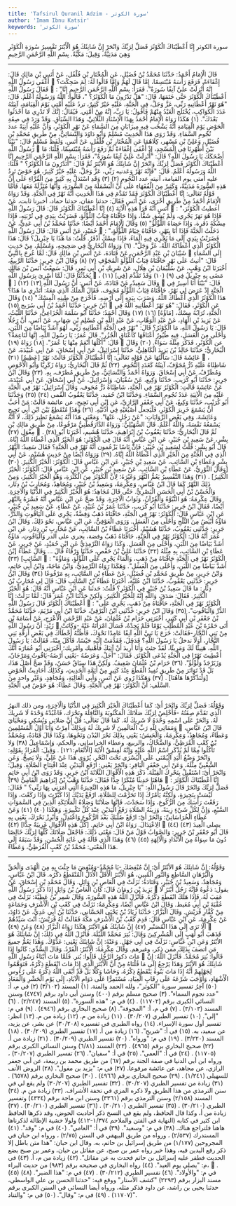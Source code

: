 ```yaml
---
title: 'Tafsirul Quranil Adzim - سورة الكوثر'
author: 'Imam Ibnu Katsir'
keywords: 'سورة الكوثر'
---
```


سورة الكوثر
إِنَّا أَعْطَيْنَاكَ الْكَوْثَرَ
فَصَلِّ لِرَبِّكَ وَانْحَرْ
إِنَّ شَانِئَكَ هُوَ الْأَبْتَرُ
تَفْسِيرُ سُورَةِ الْكَوْثَرِ
وَهِيَ مَدَنِيَّةٌ، وَقِيلَ: مَكِّيَّةٌ.
بِسْمِ اللَّهِ الرَّحْمَنِ الرَّحِيمِ
* * *
قَالَ الْإِمَامُ أَحْمَدُ: حَدَّثَنَا مُحَمَّدُ بْنُ فُضَيْلٍ، عَنِ الْمُخْتَارِ بْنِ فُلْفُل، عَنْ أَنَسِ بْنِ مَالِكٍ قَالَ: أَغْفَى رَسُولُ اللَّهِ

إِغْفَاءَةً، فَرَفَعَ رَأْسَهُ مُبْتَسِمًا، إِمَّا قَالَ لَهُمْ وَإِمَّا قَالُوا لَهُ: لِمَ ضَحِكْتَ؟ فَقَالَ رَسُولُ اللَّهِ

: "إِنَّهُ أُنْزِلَتْ عليَّ آنِفًا سُورَةٌ". فَقَرَأَ: بِسْمِ اللَّهِ الرَّحْمَنِ الرَّحِيمِ
إِنَّا أَعْطَيْنَاكَ الْكَوْثَرَ
حَتَّى خَتَمَهَا، قَالَ: "هَلْ تَدْرُونَ مَا الْكَوْثَرُ؟ "، قَالُوا: اللَّهُ وَرَسُولُهُ أَعْلَمُ. قَالَ: "هُوَ نَهْرٌ أَعْطَانِيهِ رَبِّي، عَزَّ وَجَلَّ، فِي الْجَنَّةِ، عَلَيْهِ خَيْرٌ كَثِيرٌ، تردُ عَلَيْهِ أُمَّتِي يَوْمَ الْقِيَامَةِ، آنِيَتُهُ عَدَدَ الْكَوَاكِبِ، يُخْتَلَج الْعَبْدُ مِنْهُمْ فَأَقُولُ: يَا رَبِّ، إِنَّهُ مِنْ أُمَّتِي. فَيُقَالُ: إِنَّكَ لَا تَدْرِي مَا أَحْدَثُوا بَعْدَكَ".
(١)
هَكَذَا رَوَاهُ الْإِمَامُ أَحْمَدُ بِهَذَا الْإِسْنَادِ الثُّلَاثِيِّ، وَهَذَا السِّيَاقِ.
وَقَدْ وَرَدَ فِي صِفَةِ الْحَوْضِ يَوْمَ الْقِيَامَةِ أَنَّهُ يَشْخَب فِيهِ مِيزَابَانِ مِنَ السَّمَاءِ عَنْ نَهْرِ الْكَوْثَرِ، وَأَنَّ عَلَيْهِ آنِيَةً عددَ نُجُومِ السَّمَاءِ. وَقَدْ رَوَى هَذَا الْحَدِيثَ مُسْلِمٌ وَأَبُو دَاوُدَ وَالنَّسَائِيُّ، مِنْ طَرِيقِ مُحَمَّدِ بْنِ فُضَيْلٍ، وَعَلِيِّ بْنِ مُسْهِر، كِلَاهُمَا عَنِ الْمُخْتَارِ بْنِ فُلْفُل، عَنْ أَنَسٍ. وَلَفَظُ مُسْلِمٍ قَالَ: "بَيْنَا رَسُولُ اللَّهِ

بَيْنَ أَظْهُرِنَا فِي الْمَسْجِدِ، إِذْ أَغْفَى إِغْفَاءَةً ثُمَّ رَفَعَ رَأْسَهُ مُبْتَسِمًا، قُلْنَا: مَا أَضْحَكَكَ يَا رَسُولَ اللَّهِ؟ قَالَ: "أُنْزِلَتْ عَلِيَّ آنِفًا سُورَةٌ"، فَقَرَأَ: بِسْمِ اللَّهِ الرَّحْمَنِ الرَّحِيمِ
إِنَّا أَعْطَيْنَاكَ الْكَوْثَرَ فَصَلِّ لِرَبِّكَ وَانْحَرْ إِنَّ شَانِئَكَ هُوَ الأبْتَرُ
ثُمَّ قَالَ: "أَتَدْرُونَ مَا الْكَوْثَرُ؟ " قُلْنَا: اللَّهُ وَرَسُولُهُ أَعْلَمُ. قَالَ: "فَإِنَّهُ نَهْرٌ وَعَدنيه رَبِّي، عَزَّ وَجَلَّ، عَلَيْهِ خَيْرٌ كَثِيرٌ، هُوَ حَوْضٌ تَرِدُ عليه أمتي يوم القيامة، آنيته عدد النُّجُومِ
(٢)
(٣)
وَقَدِ اسْتَدَلَّ بِهِ كَثِيرٌ مِنَ الْقُرَّاءِ عَلَى أَنَّ هَذِهِ السُّورَةَ مَدَنِيَّةٌ، وَكَثِيرٌ مِنَ الْفُقَهَاءِ عَلَى أَنَّ الْبَسْمَلَةَ مِنَ السُّورَةِ، وَأَنَّهَا مُنَزَّلَةٌ مَعَهَا.
فَأَمَّا قَوْلُهُ تَعَالَى:
إِنَّا أَعْطَيْنَاكَ الْكَوْثَرَ
فَقَدْ تَقَدَّمَ فِي هَذَا الْحَدِيثِ أَنَّهُ نَهْرٌ فِي الْجَنَّةِ. وَقَدْ رَوَاهُ الْإِمَامُ أَحْمَدُ مِنْ طَرِيقٍ أُخْرَى، عَنْ أَنَسٍ فَقَالَ: حدثنا عفان، حدثنا حماد، أخبرنا ثابت، عَنْ أَنَسٍ أَنَّهُ قَرَأَ هَذِهِ الْآيَةَ
(٤)
إِنَّا أَعْطَيْنَاكَ الْكَوْثَرَ
قَالَ: قَالَ رَسُولُ اللَّهِ

: "أعطيتُ الْكَوْثَرَ، فَإِذَا هُوَ نَهَرٌ يَجْرِي، وَلَمْ يُشق شَقًّا، وَإِذَا حَافَّتَاهُ قِبَابُ اللُّؤْلُؤِ، فَضَرَبْتُ بِيَدِي فِي تُرْبَتِهِ، فَإِذَا مِسْكُهُ ذَفَرة، وَإِذَا حَصَاهُ اللُّؤْلُؤُ"
(٥)
وَقَالَ الْإِمَامُ أَحْمَدُ أَيْضًا: حَدَّثَنَا مُحَمَّدُ بْنُ أَبِي عَدِيٍّ، عَنْ حُمَيْدٍ، عَنْ أَنَسٍ قَالَ: قَالَ رَسُولُ اللَّهِ

: "دَخَلْتُ الْجَنَّةَ فَإِذَا أَنَا بِنَهْرٍ، حَافَّتَاهُ خِيَامُ اللُّؤْلُؤِ، فَضَرَبْتُ بِيَدِي إِلَى مَا يَجْرِي فِيهِ الْمَاءُ، فَإِذَا مِسْكٌ أَذْفَرُ. قُلْتُ: مَا هَذَا يَا جِبْرِيلُ؟ قَالَ: هَذَا الْكَوْثَرُ الَّذِي أَعْطَاكَهُ اللَّهُ، عَزَّ وَجَلَّ".
(٦)
وَرَوَاهُ الْبُخَارِيُّ فِي صَحِيحِهِ، وَمُسْلِمٌ، مِنْ حَدِيثِ شَيْبَانَ بْنِ عَبْدِ الرَّحْمَنِ، عَنْ قَتَادَةَ، عَنْ أَنَسِ بْنِ مَالِكٍ قَالَ: لَمَّا عُرجَ بِالنَّبِيِّ

إِلَى السَّمَاءِ قَالَ: "أتيتُ عَلَى نَهْرٍ حَافَّتَاهُ قِبَابُ اللُّؤْلُؤِ الْمُجَوَّفِ
(٧)
(٨)
وَقَالَ ابْنُ جَرِيرٍ: حَدَّثَنَا الرَّبِيعُ، أَخْبَرَنَا ابْنُ وَهْبٍ، عَنْ سُلَيْمَانَ بْنِ هِلَالٍ، عَنْ شَرِيكِ بْنِ أَبِي نَمِرٍ، قَالَ: سَمِعْتُ أَنَسَ بْنَ مَالِكٍ يُحَدِّثُنَا قَالَ: لَمَّا أُسْرِيَ بِرَسُولِ اللَّهِ

، مَضَى بِهِ جِبْرِيلُ فِي
(٩)
(١٠)
وَقَدْ تَقَدَّمَ [فِي]
(١١)

]
(١٢)
(١٣)
وَقَالَ سَعِيدٌ، عَنْ قَتَادَةَ، عَنْ أَنَسٍ: أَنَّ رَسُولَ اللَّهِ

قَالَ: "بَيْنَا أَنَا أَسِيرُ فِي الْجَنَّةِ إِذْ عَرَضَ لِي نَهْرٌ، حَافَّتَاهُ قِبَابُ اللُّؤْلُؤِ مُجَوف، فَقَالَ الْمَلَكُ الَّذِي مَعَهُ: أَتَدْرِي مَا هَذَا؟ هَذَا الْكَوْثَرُ الَّذِي أَعْطَاكَ اللَّهُ. وَضَرَبَ بِيَدِهِ إِلَى أَرْضِهِ، فَأَخْرَجَ مِنْ طِينِهِ الْمِسْكَ"
(١٤)
وَقَالَ ابْنُ جَرِيرٍ: حَدَّثَنَا أَحْمَدُ بْنُ أَبِي سُرَيج
(١٥)

عَنِ الْكَوْثَرِ، فَقَالَ: "هُوَ نَهْرٌ أَعْطَانِيهِ اللَّهُ فِي الْجَنَّةِ، تُرَابُهُ مِسْكٌ، [مَاؤُهُ]
(١٦)
(١٧)
وَقَالَ أَحْمَدُ: حَدَّثَنَا أَبُو سَلَمَةَ الْخُزَاعِيُّ، حَدَّثَنَا اللَّيْثُ، عَنْ يَزِيدَ بْنِ الْهَادِ، عَنْ عَبْدِ الْوَهَّابِ، عَنْ عَبْدِ اللَّهِ بْنِ مُسْلِمِ بْنِ شِهَابٍ، عَنْ أَنَسٍ، أَنَّ رَجُلًا قَالَ: يَا رَسُولَ اللَّهِ، مَا الْكَوْثَرُ؟ قَالَ: "نَهْرٌ فِي الْجَنَّةِ أَعْطَانِيهِ رَبِّي، لَهُوَ أَشَدَّ بَيَاضًا مِنَ اللَّبَنِ، وَأَحْلَى مِنَ الْعَسَلِ، فِيهِ طُيُورٌ أَعْنَاقُهَا كَأَعْنَاقِ الْجُزُرِ". قَالَ عُمَرُ: يَا رَسُولَ اللَّهِ، إِنَّهَا لَنَاعِمَةٌ؟ قَالَ: "أَكْلُهَا أَنْعَمُ مِنْهَا يَا عُمَرُ".
(١٨)
رَوَاهُ
(١٩)

عن الْكَوْثَرِ، فَذَكَرَ مِثْلَهُ سَوَاءً.
(٢٠)
وَقَالَ الْبُخَارِيُّ: حَدَّثَنَا خَالِدُ بْنُ يَزِيدَ الْكَاهِلِيُّ، حَدَّثَنَا إِسْرَائِيلُ، عَنْ أَبِي إِسْحَاقَ، عَنْ أَبِي عُبَيْدَةَ، عَنْ عَائِشَةَ قَالَ: سَأَلْتُهَا عَنْ قَوْلِهِ تَعَالَى:
إِنَّا أَعْطَيْنَاكَ الْكَوْثَرَ
قَالَتْ: نَهْرٌ [عَظِيمٌ]
(٢١)

، شَاطِئَاهُ عَلَيْهِ دُرٌّ مُجَوَّفٌ، آنِيَتُهُ كَعَدَدِ النُّجُومِ.
(٢٢)
ثُمَّ قَالَ الْبُخَارِيُّ: رَوَاهُ زَكَرِيَّا وَأَبُو الْأَحْوَصِ وَمُطَرِّفٌ، عَنْ أَبِي إِسْحَاقَ.
وَرَوَاهُ أَحْمَدُ وَالنَّسَائِيُّ، مِنْ طَرِيقِ مُطرّف، بِهِ.
(٢٣)
وَقَالَ ابْنُ جَرِيرٍ: حَدَّثَنَا أَبُو كُرَيب، حَدَّثَنَا وَكِيع، عَنْ سُفْيَانَ، وَإِسْرَائِيلَ، عَنْ أَبِي إِسْحَاقَ، عَنْ أَبِي عُبَيْدَةَ، عَنْ عَائِشَةَ قَالَتِ: الْكَوْثَرُ نَهْرٌ فِي الْجَنَّةِ، شَاطِئَاهُ دُرٌّ مُجَوف. وَقَالَ إِسْرَائِيلُ: نَهْرٌ فِي الْجَنَّةِ عَلَيْهِ مِنَ الْآنِيَةِ عَدَدُ نُجُومِ السَّمَاءِ.
وَحَدَّثَنَا ابْنُ حُمَيد، حَدَّثَنَا يَعْقُوبُ القُمي
(٢٤)
(٢٥)
وَحَدَّثَنَا أَبُو كُرَيْبٍ، حَدَّثَنَا وَكِيعٌ، عَنْ أَبِي جَعْفَرٍ الرَّازِيِّ، عَنِ ابْنِ أَبِي نَجِيحٍ، عن عائشة قَالَتْ: مَنْ أَحَبَّ أَنْ يَسْمَعَ خَرِيرَ الْكَوْثَرِ، فَلْيَجعل أُصْبُعَيْهِ فِي أُذُنَيْهِ.
(٢٦)
وَهَذَا مُنْقَطِعٌ بَيْنَ ابْنِ أَبِي نَجِيحٍ وَعَائِشَةَ، وَفِي بَعْضِ الرِّوَايَاتِ: "عَنْ رَجُلٍ، عَنْهَا". وَمَعْنَى هَذَا أَنَّهُ يَسْمَعُ نَظِيرَ ذَلِكَ، لَا أَنَّهُ يَسْمَعُهُ نَفْسَهُ، وَاللَّهُ أَعْلَمُ.
قَالَ السُّهَيْلِيُّ: وَرَوَاهُ الدَّارَقُطْنِيُّ مَرْفُوعًا، مِنْ طَرِيقِ مَالِكِ بْنِ مِغْوَل
(٢٧)

.
(٢٨)
ثُمَّ قَالَ الْبُخَارِيُّ: حَدَّثَنَا يَعْقُوبُ بْنُ إِبْرَاهِيمَ، حَدَّثَنَا هُشَيم، أَخْبَرَنَا أَبُو بِشْرٍ، عَنْ سَعِيدِ بْنِ جُبَيْرٍ، عَنِ ابْنِ عَبَّاسٍ أَنَّهُ قَالَ فِي الْكَوْثَرِ: هُوَ الْخَيْرُ الَّذِي أَعْطَاهُ اللَّهُ إِيَّاهُ. قَالَ أَبُو بِشْرٍ: قُلْتُ لِسَعِيدِ بْنِ جُبَيْرٍ: فَإِنَّ نَاسًا يَزْعُمون أَنَّهُ نَهْرٌ فِي الْجَنَّةِ؟ فَقَالَ سَعِيدٌ: النَّهْرُ الَّذِي فِي الْجَنَّةِ مِنَ الْخَيْرِ الَّذِي أَعْطَاهُ اللَّهُ إِيَّاهُ.
(٢٩)
وَرَوَاهُ أَيْضًا مِنْ حَدِيثِ هُشَيْمٍ، عَنْ أَبِي بِشْرٍ وَعَطَاءِ بْنِ السَّائِبِ، عَنْ سَعِيدِ بْنِ جُبَيْرٍ، عَنِ ابْنِ عَبَّاسٍ قَالَ: الْكَوْثَرُ: الْخَيْرُ الْكَثِيرُ.
(٣٠)
[وَقَالَ الثَّوْرِيُّ، عَنْ عَطَاءِ بْنِ السَّائِبِ، عَنْ سَعِيدِ بْنِ جُبَيْرٍ، عَنِ ابْنِ عَبَّاسٍ قَالَ: الْكَوْثَرُ: الْخَيْرُ الْكَثِيرُ] .
(٣١)
وَهَذَا التَّفْسِيرُ يَعُمُّ النَّهْرَ وَغَيْرَهُ؛ لِأَنَّ الْكَوْثَرَ مِنَ الْكَثْرَةِ، وَهُوَ الْخَيْرُ الْكَثِيرُ، وَمِنْ ذَلِكَ النَّهْرُ كَمَا قَالَ ابْنُ عَبَّاسٍ، وَعِكْرِمَةُ، وَسَعِيدُ بْنُ جُبَيْرٍ، وَمُجَاهِدٌ، وَمُحَارِبُ بْنُ دِثَار، وَالْحُسْنُ بْنُ أَبِي الْحَسَنِ الْبَصْرِيُّ. حَتَّى قَالَ مُجَاهِدٌ: هُوَ الْخَيْرُ الْكَثِيرُ فِي الدُّنْيَا وَالْآخِرَةِ.
وَقَالَ عِكْرِمَةُ: هُوَ النُّبُوَّةُ وَالْقُرْآنُ، وَثَوَابُ الْآخِرَةِ.
وَقَدْ صَحَّ عَنِ ابْنِ عَبَّاسٍ أَنَّهُ فَسَّرَهُ بِالنَّهْرِ أَيْضًا، فَقَالَ ابْنُ جَرِيرٍ:
حَدَّثَنَا أَبُو كُرَيب، حَدَّثَنَا عُمَرُ بْنُ عُبَيْدٍ، عَنْ عَطَاءٍ، عَنْ سَعِيدِ بْنِ جُبَيْرٍ، عَنِ ابْنِ عَبَّاسٍ قَالَ: الْكَوْثَرُ: نَهْرٌ فِي الْجَنَّةِ، حَافَّتَاهُ ذَهَبٌ وَفِضَّةٌ، يَجْرِي عَلَى الْيَاقُوتِ وَالدُّرِّ، مَاؤُهُ أَبْيَضُ مِنَ الثَّلْجِ وَأَحْلَى مِنَ الْعَسَلِ.
وَرَوَى الْعَوْفِيُّ، عَنِ ابْنِ عَبَّاسٍ، نَحْوَ ذَلِكَ.
وَقَالَ ابْنُ جَرِيرٍ: حَدَّثَنِي يَعْقُوبُ، حَدَّثَنَا هُشَيْمٌ، أَخْبَرَنَا عَطَاءُ بْنُ السَّائِبِ، عَنْ مُحَارِبِ بْنِ دِثار، عَنِ ابْنِ عُمَرَ أَنَّهُ قَالَ: الْكَوْثَرُ نَهْرٌ فِي الْجَنَّةِ، حَافَّتَاهُ ذَهَبٌ وفضة، يجري على الدر وَالْيَاقُوتِ، مَاؤُهُ أَشَدَّ بَيَاضًا مِنَ اللَّبَنِ، وَأَحْلَى مِنَ الْعَسَلِ.
وَكَذَا رَوَاهُ التِّرْمِذِيُّ عَنِ ابْنِ حُمَيْدٍ، عَنْ جَرِيرٍ، عَنْ عَطَاءٍ بْنِ السَّائِبِ، بِهِ مِثْلَهُ
(٣٢)
حَدَّثَنَا عَلِيُّ بْنُ حَفْصٍ، حَدَّثَنَا وَرْقَاءُ قَالَ ... وَقَالَ عَطَاءُ [بْنُ السَّائِبِ]
(٣٣)

: "الْكَوْثَرُ نَهْرٌ فِي الْجَنَّةِ حَافَّتَاهُ مِنْ ذَهَبٍ، وَالْمَاءُ يَجْرِي عَلَى اللُّؤْلُؤِ، وَمَاؤُهُ أَشَدَّ بَيَاضًا مِنَ اللَّبَنِ، وَأَحْلَى مِنَ الْعَسَلِ".
وَهَكَذَا رَوَاهُ التِّرْمِذِيُّ، وَابْنُ مَاجَهْ، وَابْنُ أَبِي حَاتِمٍ، وَابْنُ جَرِيرٍ، مِنْ طَرِيقِ مُحَمَّدِ بْنِ فُضَيْلٍ، عَنْ عَطَاءِ بْنِ السَّائِبِ، بِهِ مَرْفُوعًا
(٣٤)
وَقَالَ ابْنُ جَرِيرٍ: حَدَّثَنِي يَعْقُوبُ، حَدَّثَنَا ابْنُ عُليَّة، أَخْبَرَنَا عَطَاءُ بْنُ السَّائِبِ قَالَ: قَالَ لِي مُحَارِبُ بْنُ دِثَارٍ: مَا قَالَ سَعِيدُ بْنُ جُبَيْرٍ فِي الْكَوْثَرِ؟ قُلْتُ: حَدثَنا عَنِ ابْنِ عَبَّاسٍ أَنَّهُ قَالَ: هُوَ الْخَيْرُ الْكَثِيرُ. فَقَالَ: صَدَقَ، وَاللَّهِ إِنَّهُ لِلْخَيْرُ الْكَثِيرُ. وَلَكِنْ حَدَّثَنَا ابْنُ عُمَرَ قَالَ: لَمَّا نَزَلَتْ:
إِنَّا أَعْطَيْنَاكَ الْكَوْثَرَ
قَالَ رَسُولُ اللَّهِ

: "الْكَوْثَرُ نَهْرٌ فِي الْجَنَّةِ، حَافَّتَاهُ مِنْ ذَهَبٍ، يَجْرِي عَلَى الدُّرِّ وَالْيَاقُوتِ".
(٣٥)
وَقَالَ ابْنُ جَرِيرٍ: حَدَّثَنِي ابْنُ الْبَرْقِيِّ، حَدَّثَنَا ابْنُ أَبِي مَرْيَمَ، حَدَّثَنَا مُحَمَّدُ بْنُ جَعْفَرِ بْنِ أَبِي كَثِيرٍ، أَخْبَرَنِي حَرَام بْنُ عُثْمَانَ، عَنْ عَبْدِ الرَّحْمَنِ الْأَعْرَجِ، عَنْ أُسَامَةَ بْنِ زَيْدٍ: أَنَّ رَسُولَ اللَّهِ

أَتَى حَمْزَةَ بْنَ عَبْدِ الْمُطَّلِبِ يَوْمًا فَلَمْ يَجِدْهُ، فَسَأَلَ امْرَأَتَهُ عَنْهُ -وَكَانَتْ مِنْ بَنِي النَّجَّارِ-فَقَالَتْ: خَرَجَ يَا نَبِيَّ اللَّهِ آنِفًا عَامِدًا نَحْوَكَ، فَأَظُنُّهُ أَخْطَأَكَ فِي بَعْضِ أَزِقَّةِ بَنِي النَّجَّارِ، أَوَلَا تدخلُ يَا رَسُولَ اللَّهِ؟ فَدَخَلَ، فَقَدَّمَتْ إِلَيْهِ حَيْسًا، فَأَكَلَ مِنْهُ، فَقَالَتْ: يَا رَسُولَ اللَّهِ، هَنِيئًا لَكَ وَمَرِيئًا، لَقَدْ جئتَ وَأَنَا أُرِيدَ أَنْ آتِيَكَ فأهْنيك وأمْريك؛ أَخْبَرَنِي أَبُو عُمَارَةَ أَنَّكَ أُعْطِيتَ نَهْرًا فِي الْجَنَّةِ يُدْعَى الْكَوْثَرَ. فَقَالَ: "أَجَلْ، وَعَرَضُهُ -يَعْنِي أَرْضَهُ-يَاقُوتٌ وَمَرْجَانٌ، وَزَبَرْجَدٌ وَلُؤْلُؤٌ".
(٣٦)
حَرَام بْنُ عُثْمَانَ ضَعِيفٌ. وَلَكِنَّ هَذَا سِيَاقٌ حَسَنٌ، وَقَدْ صَحَّ أَصْلُ هَذَا، بَلْ قَدْ تَوَاتَرَ مِنْ طَرِيقٍ تُفِيدُ الْقَطْعَ عِنْدَ كَثِيرٍ مِنْ أَئِمَّةِ الْحَدِيثِ، وَكَذَلِكَ أَحَادِيثُ الْحَوْضِ [وَلْنَذْكُرْهَا هَاهُنَا] .
(٣٧)
وَهَكَذَا رُوي عَنْ أَنَسٍ، وَأَبِي الْعَالِيَةِ، وَمُجَاهِدٍ، وَغَيْرِ واحدٍ مِنَ السَّلَفِ: أَنَّ الْكَوْثَرَ: نَهْرٌ فِي الْجَنَّةِ. وَقَالَ عَطَاءٌ: هُوَ حَوْضٌ فِي الْجَنَّةِ.
* * *
وَقَوْلُهُ:
فَصَلِّ لِرَبِّكَ وَانْحَرْ
أَيْ: كَمَا أَعْطَيْنَاكَ الْخَيْرَ الْكَثِيرَ فِي الدُّنْيَا وَالْآخِرَةِ، ومن ذلك النهرُ الَّذِي تَقَدَّمَ صِفَتُهُ -فَأَخْلِصْ لِرَبِّكَ صَلَاتَكَ الْمَكْتُوبَةَ وَالنَّافِلَةَ ونَحْرَك، فَاعْبُدْهُ وَحْدَهُ لَا شَرِيكَ لَهُ، وَانْحَرْ عَلَى اسْمِهِ وَحْدَهُ لَا شَرِيكَ لَهُ. كَمَا قَالَ تَعَالَى:
قُلْ إِنَّ صَلاتِي وَنُسُكِي وَمَحْيَايَ وَمَمَاتِي لِلَّهِ رَبِّ الْعَالَمِينَ لَا شَرِيكَ لَهُ وَبِذَلِكَ أُمِرْتُ وَأَنَا أَوَّلُ الْمُسْلِمِينَ

قَالَ ابْنُ عَبَّاسٍ، وَعَطَاءٌ، وَمُجَاهِدٌ، وَعِكْرِمَةُ، وَالْحَسَنُ: يَعْنِي بِذَلِكَ نَحْرَ البُدْن وَنَحْوِهَا. وَكَذَا قَالَ قَتَادَةُ، وَمُحَمَّدُ بْنُ كَعْبٍ الْقُرَظِيُّ، وَالضَّحَّاكُ، والربيع، وعطاء الخراساني، والحكم، وَإِسْمَاعِيلُ
(٣٨)
وَلا تَأْكُلُوا مِمَّا لَمْ يُذْكَرِ اسْمُ اللَّهِ عَلَيْهِ وَإِنَّهُ لَفِسْقٌ
الْآيَةَ [الْأَنْعَامِ:١٢١] .
وَقِيلَ: الْمُرَادُ بِقَوْلِهِ:
وَانْحَرْ
وَضْعُ الْيَدِ الْيُمْنَى عَلَى الْيُسْرَى تَحْتَ النَّحْرِ. يُرْوَى هَذَا عَنْ عَلِيٍّ، وَلَا يَصِحُّ. وَعَنِ الشَّعْبِيِّ مِثْلَهُ.
وَعَنْ أَبِي جَعْفَرٍ الْبَاقِرِ:
وَانْحَرْ
يَعْنِي: ارْفَعِ الْيَدَيْنِ عِنْدَ افْتِتَاحِ الصَّلَاةِ.
وَقِيلَ:
وَانْحَرْ
أَيْ: اسْتَقْبِلْ بِنَحْرِكَ الْقِبْلَةَ. ذَكَرَ هَذِهِ الْأَقْوَالَ الثَّلَاثَةَ ابْنُ جَرِيرٍ.
وَقَدْ رَوَى ابْنُ أَبِي حَاتِمٍ هَاهُنَا حَدِيثًا مُنْكَرًا جِدًّا فَقَالَ: حَدَّثَنَا وَهْبُ بْنُ إِبْرَاهِيمَ الْفَامِيُّ
(٣٩)

:
إِنَّا أَعْطَيْنَاكَ الْكَوْثَرَ فَصَلِّ لِرَبِّكَ وَانْحَرْ
قَالَ رَسُولُ اللَّهِ: "يَا جِبْرِيلُ، مَا هَذِهِ النَّحِيرَةُ الَّتِي أَمَرَنِي بِهَا رَبِّي؟ " فَقَالَ: لَيْسَتْ بِنَحِيرَةٍ، وَلَكِنَّهُ يَأْمُرُكَ إِذَا تَحَرَّمْتَ لِلصَّلَاةِ، ارْفَعْ يَدَيْكَ إِذَا كَبَّرْتَ وَإِذَا رَكَعْتَ، وَإِذَا رَفَعْتَ رَأْسَكَ مِنَ الرُّكُوعِ، وَإِذَا سَجَدْتَ، فَإِنَّهَا صَلَاتُنَا وَصَلَاةُ الْمَلَائِكَةِ الَّذِينَ فِي السَّمَوَاتِ السَّبْعِ، وَإِنَّ لِكُلِّ شَيْءٍ زِينَةً، وَزِينَةُ الصَّلَاةِ رَفَعُ الْيَدَيْنِ عِنْدَ كُلِّ تَكْبِيرَةٍ.
وَهَكَذَا
(٤٠)
(٤١)
وَعَنْ عَطَاءٍ الْخُرَاسَانِيِّ:
وَانْحَرْ
أَيْ: ارْفَعْ صُلْبَكَ بَعْدَ الرُّكُوعِ وَاعْتَدِلْ، وَأَبْرِزْ نَحْرَكَ، يَعْنِي بِهِ الِاعْتِدَالَ. رَوَاهُ ابْنُ أَبِي حَاتِمٍ.
[كُلُّ هَذِهِ الْأَقْوَالِ غَرِيبَةٌ جِدًّا]
(٤٢)

يصلي الْعِيدَ
(٤٣)
(٤٤)
قَالَ أَبُو جَعْفَرِ بْنُ جَرِيرٍ: وَالصَّوَابُ قَوْلُ مَنْ قَالَ: مَعْنَى ذَلِكَ: فَاجْعَلْ صَلَاتَكَ كُلَّهَا لِرَبِّكَ خَالِصًا دُونَ مَا سِوَاهُ مِنَ الْأَنْدَادِ وَالْآلِهَةِ
(٤٥)
(٤٦)
وَهَذَا الَّذِي قَالَهُ فِي غَايَةِ الْحُسْنِ، وَقَدْ سَبَقَهُ إِلَى هَذَا الْمَعْنَى: مُحَمَّدُ بْنُ كَعْبٍ الْقُرَظِيُّ، وَعَطَاءٌ.
* * *
وَقَوْلُهُ:
إِنَّ شَانِئَكَ هُوَ الأبْتَرُ
أَيْ: إِنَّ مُبْغِضَكَ -يَا مُحَمَّدُ-وَمُبْغِضَ مَا جِئْتَ بِهِ مِنَ الْهُدَى وَالْحَقِّ وَالْبُرْهَانِ السَّاطِعِ وَالنُّورِ الْمُبِينِ، هُوَ الْأَبْتَرُ الْأَقَلُّ الْأَذَلُّ الْمُنْقَطِعُ ذكْرُه.
قَالَ ابْنُ عَبَّاسٍ، وَمُجَاهِدٌ، وَسَعِيدُ بْنُ جُبَيْرٍ، وَقَتَادَةُ: نَزَلَتْ فِي الْعَاصِ بْنِ وَائِلٍ.
وَقَالَ مُحَمَّدِ بْنِ إِسْحَاقَ، عَنْ يَزِيدَ بْنِ رُومَانَ قَالَ: كَانَ الْعَاصُ بْنُ وَائِلٍ إِذَا ذَكَرَ رَسُولُ اللَّهِ

يقول: دَعُوهُ فَإِنَّهُ رَجُلٌ أَبْتَرُ لَا عَقِبَ لَهُ، فَإِذَا هَلَكَ انْقَطَعَ ذِكْرُهُ. فَأَنْزَلَ اللَّهُ هَذِهِ السُّورَةَ.
وَقَالَ شَمِر بْنُ عَطِيَّةَ: نَزَلَتْ فِي عُقْبَةَ بْنِ أَبِي مُعَيط.
وَقَالَ ابْنُ عَبَّاسٍ أَيْضًا، وَعِكْرِمَةُ: نَزَلَتْ فِي كَعْبِ بْنِ الْأَشْرَفِ وَجَمَاعَةٍ مِنْ كُفَّارِ قُرَيْشٍ.
وَقَالَ الْبَزَّارُ: حَدَّثَنَا زِيَادُ بْنُ يَحْيَى الحَسَّاني، حَدَّثَنَا بْنُ أَبِي عَدِيٍّ، عَنْ دَاوُدَ، عَنْ عِكْرِمَةَ، عَنِ ابْنِ عَبَّاسٍ قَالَ: قَدِمَ كَعْبُ بْنُ الْأَشْرَفِ مَكَّةَ فَقَالَتْ لَهُ قُرَيْشٌ: أَنْتَ سَيِّدُهُمْ أَلَّا تَرَى إِلَى هَذَا المُصَنْبر
(٤٧)
إِنَّ شَانِئَكَ هُوَ الأبْتَرُ
هَكَذَا رَوَاهُ الْبَزَّارُ
(٤٨)
وَعَنْ
(٤٩)

فَذَهَبَ أَبُو لَهَبٍ إِلَى الْمُشْرِكِينَ وَقَالَ: بُتِرَ مُحَمَّدٌ اللَّيْلَةَ. فَأَنْزَلَ اللَّهُ فِي ذَلِكَ:
إِنَّ شَانِئَكَ هُوَ الأبْتَرُ
وَعَنِ ابْنِ عَبَّاسٍ: نَزَلَتْ فِي أَبِي جَهْلٍ. وَعَنْهُ:
إِنَّ شَانِئَكَ
يَعْنِي: عَدُّوَّكَ. وَهَذَا يَعُمُّ جميعَ مَنِ اتصفَ بِذَلِكَ ممن ذكر، وغيرهم.
وَقَالَ عِكْرِمَةُ: الْأَبْتَرُ: الْفَرْدُ. وَقَالَ السُّدِّي: كَانُوا إِذَا مَاتَ ذكورُ الرَّجُلِ قَالُوا: بُتر. فَلَمَّا مَاتَ أَبْنَاءُ رَسُولِ اللَّهِ

قَالُوا: بُتِرَ مُحَمَّدٌ. فَأَنْزَلَ اللَّهُ:
إِنَّ شَانِئَكَ هُوَ الأبْتَرُ
وَهَذَا يَرْجِعُ إِلَى مَا قُلْنَاهُ مِنْ أَنَّ الْأَبْتَرَ الَّذِي إِذَا مَاتَ انْقَطَعَ ذِكْرُهُ، فَتَوَهَّمُوا لِجَهْلِهِمْ أَنَّهُ إِذَا مَاتَ بَنُوهُ يَنْقَطِعُ ذِكْرُهُ، وَحَاشَا وَكَلَّا بَلْ قَدْ أَبْقَى اللَّهُ ذِكْرَهُ عَلَى رُءُوسِ الْأَشْهَادِ، وَأَوْجَبَ شَرْعَهُ عَلَى رِقَابِ الْعِبَادِ، مُسْتَمِرًّا عَلَى دَوَامِ الْآبَادِ، إِلَى يَوْمِ الْحَشْرِ وَالْمَعَادِ
(٥٠)
آخِرُ تفسير سورة "الكوثر"، ولله الحمد والمنة.
(١)
المسند (٣/١٠٢)
(٢)
في م، أ: "عدد نجوم السماء".
(٣)
صحيح مسلم برقم (٤٠٠) وسنن أبي داود برقم (٤٧٤٧) وسنن النسائي الكبرى برقم (١١٧٠٢) .
(٤)
في م: "هذه السورة".
(٥)
المسند (٢/٢٤٧) .
(٦)
المسند (٣/١٠٣) .
(٧)
في م، أ: "المجوفة".
(٨)
صحيح البخاري برقم (٤٩٤٦) .
(٩)
في م: "إلى".
(١٠)
تفسير الطبري (٣٠/٢٠٧) .
(١١)
زيادة من م.
(١٢)
زيادة من م.
(١٣)
انظر: تفسير أول سورة الإسراء.
(١٤)
رواه الطبري في تفسيره (٣٠/٢٠٨) عن بشر، عن يزيد، عن سعيد، به.
(١٥)
في أ: "شريح".
(١٦)
زيادة من أ.
(١٧)
تفسير الطبري (٣٠/٢٠٩) .
(١٨)
المسند (٣/٢٢٠) .
(١٩)
في م: "ورواه".
(٢٠)
تفسير الطبري (٣٠/٢٠٩) .
(٢١)
زيادة من أ.
(٢٢)
صحيح البخاري برقم (٤٩٦٥) .
(٢٣)
المسند (٦/٨١) وسنن النسائي الكبرى برقم (١١٧٠٥) .
(٢٤)
في أ: "العمى".
(٢٥)
في أ: "سفيان".
(٢٦)
تفسير الطبري (٣٠/٢٠٧) ، ورواه ابن أبي الدنيا في صفة الجنة برقم (٦٧) من طريق محمد بن ربيعة، عن أبي جعفر الرازي، عن مجاهد، عن عائشة مرفوعا.
(٢٧)
في م: "يزيد بن مغول".
(٢٨)
الروض الأنف للسهيلي (١/٢٤١) .
(٢٩)
صحيح البخاري برقم (٤٩٦٦) .
(٣٠)
صحيح البخاري برقم (٦٥٧٨) .
(٣١)
زيادة من تفسير الطبري (٣٠/٢٠٧) .
(٣٢)
تفسير الطبري (٣٠/٢٠٧) ولم يقع لي في سنن الترمذي من هذا الطريق ولا ذكره المزي في تحفة الأشراف.
(٣٣)
زيادة من م.
(٣٤)
المسند (٢/١٥٨) وسنن الترمذي برقم (٣٣٦١) وسنن ابن ماجة برقم (٤٣٣٤) وتفسير الطبري (٣٠/٢١٠) .
(٣٥)
تفسير الطبري (٣٠/٢١٠) .
(٣٦)
تفسير الطبري (٣٠/٢١٠) .
(٣٧)
زيادة من أ، وكذا قال الحافظ، ولم يقع في النسخ ذكر أحاديث الحوض، وقد ذكرها الحافظ ابن كثير في كتابه (النهاية في الفتن والملاحم ١/٣٧٤-٤١٢) ولولا خشية الإطالة لذكرناها هاهنا فلتراجع هناك.
(٣٨)
في م: "وسعيد".
(٣٩)
في أ: "العامي".
(٤٠)
في م: "وقد".
(٤١)
المستدرك (٢/٥٣٧) ، ورواه من طريق البيهقي في السنن (٢/٧٥) ، ورواه ابن حبان في المجروحين (١/١٧٧) من طريق إسرائيل بن حاتم، به. وقال ابن حبان: "هذا متن باطل إلا ذكر رفع اليدين فيه، وهذا خبر رواه عمر بن صبح، عن مقاتل بن حيان، وعمر بن صبح يضع الحديث فطفر عليه إسرائيل بن حاتم فحدث به عن مقاتل".
(٤٢)
زيادة من م، أ.
(٤٣)
في م: "يصلي يوم العيد".
(٤٤)
رواه البخاري في صحيحه برقم (٩٨٣) من حديث البراء،

.
(٤٥)
في م: "والأولاد".
(٤٦)
تفسير الطبري (٣٠/٢١٢) .
(٤٧)
في م: "هذا الضبر".
(٤٨)
مسند البزار برقم (٢٢٩٣) "كشف الأستار" ووقع فيه: "حدثنا الحسن بن علي الواسطي، حدثنا يحيى بن راشد، عن داود فذكر مثله، ورواه أيضا النسائي في السنن الكبرى برقم (١١٧٠٧) .
(٤٩)
في م: "وقال".
(٥٠)
في م: "والتناد".